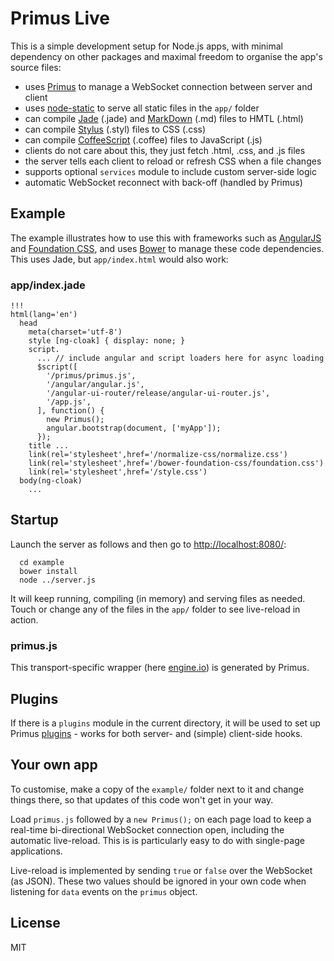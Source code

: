 # Primus Live

This is a simple development setup for Node.js apps, with minimal dependency
on other packages and maximal freedom to organise the app's source files:

* uses [Primus][P] to manage a WebSocket connection between server and client
* uses [node-static][N] to serve all static files in the `app/` folder
* can compile [Jade][J] (.jade) and [MarkDown][M] (.md) files to HMTL (.html)
* can compile [Stylus][S] (.styl) files to CSS (.css)
* can compile [CoffeeScript][C] (.coffee) files to JavaScript (.js)
* clients do not care about this, they just fetch .html, .css, and .js files
* the server tells each client to reload or refresh CSS when a file changes
* supports optional `services` module to include custom server-side logic
* automatic WebSocket reconnect with back-off (handled by Primus)

## Example

The example illustrates how to use this with frameworks such as [AngularJS][A]
and [Foundation CSS][F], and uses [Bower][B] to manage these code dependencies.
This uses Jade, but `app/index.html` would also work:

### app/index.jade

```
!!!
html(lang='en')
  head
    meta(charset='utf-8')
    style [ng-cloak] { display: none; }
    script.
      ... // include angular and script loaders here for async loading
      $script([
        '/primus/primus.js',
        '/angular/angular.js',
        '/angular-ui-router/release/angular-ui-router.js',
        '/app.js',
      ], function() {
        new Primus();
        angular.bootstrap(document, ['myApp']);
      });
    title ...
    link(rel='stylesheet',href='/normalize-css/normalize.css')
    link(rel='stylesheet',href='/bower-foundation-css/foundation.css')
    link(rel='stylesheet',href='/style.css')
  body(ng-cloak)
    ...
```

## Startup

Launch the server as follows and then go to <http://localhost:8080/>:

```
  cd example
  bower install
  node ../server.js
```

It will keep running, compiling (in memory) and serving files as needed. Touch
or change any of the files in the `app/` folder to see live-reload in action.

### primus.js

This transport-specific wrapper (here [engine.io][E]) is generated by Primus.

## Plugins

If there is a `plugins` module in the current directory, it will be used to set
up Primus [plugins][G] - works for both server- and (simple) client-side hooks.

## Your own app

To customise, make a copy of the `example/` folder next to it and change things
there, so that updates of this code won't get in your way.

Load `primus.js` followed by a `new Primus();` on each page load to keep a
real-time bi-directional WebSocket connection open, including the automatic
live-reload. This is is particularly easy to do with single-page applications.

Live-reload is implemented by sending `true` or `false` over the WebSocket
(as JSON). These two values should be ignored in your own code when listening
for `data` events on the `primus` object.

## License

MIT

[A]: http://angularjs.org/
[B]: http://bower.io/
[C]: http://coffeescript.org/
[E]: https://github.com/LearnBoost/engine.io
[F]: http://foundation.zurb.com/
[G]: https://github.com/3rd-Eden/primus#plugins
[J]: http://jade-lang.com/
[M]: http://daringfireball.net/projects/markdown/
[N]: https://github.com/cloudhead/node-static
[P]: https://medium.com/the-build/22af5c94a922
[S]: http://learnboost.github.io/stylus/
[X]: https://github.com/3rd-Eden/primus/tree/master/example
